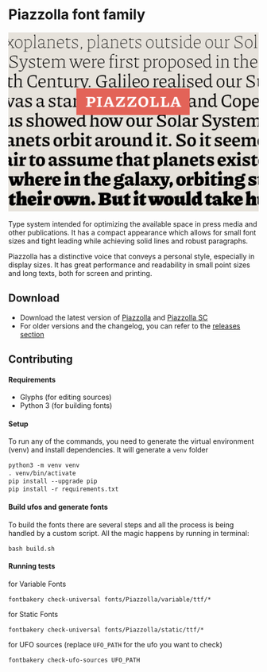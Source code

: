 # Piazzolla font family
![Piazzolla](extra/Piazzolla.png)

Type system intended for optimizing the available space in press media and other publications. It has a compact appearance which allows for small font sizes and tight leading while achieving solid lines and robust paragraphs.

Piazzolla has a distinctive voice that conveys a personal style, especially in display sizes. It has great performance and readability in small point sizes and long texts, both for screen and printing.

## Download

- Download the latest version of [Piazzolla](https://github.com/huertatipografica/piazzolla/releases/latest/download/Piazzolla.zip) and [Piazzolla SC](https://github.com/huertatipografica/piazzolla/releases/latest/download/PiazzollaSC.zip)
- For older versions and the changelog, you can refer to the [releases section](https://github.com/juandelperal/piazzolla/releases)


## Contributing

#### Requirements

- Glyphs (for editing sources)
- Python 3 (for building fonts)


#### Setup

To run any of the commands, you need to generate the virtual environment (venv) and install dependencies. It will generate a `venv` folder

    python3 -m venv venv
    . venv/bin/activate
    pip install --upgrade pip
    pip install -r requirements.txt



#### Build ufos and generate fonts

To build the fonts there are several steps and all the process is being handled by a custom script. All the magic happens by running in terminal:

    bash build.sh


#### Running tests

for Variable Fonts

    fontbakery check-universal fonts/Piazzolla/variable/ttf/*

for Static Fonts

    fontbakery check-universal fonts/Piazzolla/static/ttf/*

for UFO sources (replace `UFO_PATH` for the ufo you want to check)

    fontbakery check-ufo-sources UFO_PATH

